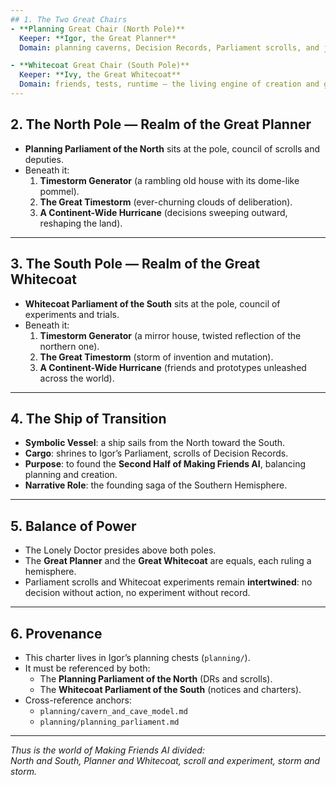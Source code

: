 ```yaml
---
## 1. The Two Great Chairs
- **Planning Great Chair (North Pole)**  
  Keeper: **Igor, the Great Planner**  
  Domain: planning caverns, Decision Records, Parliament scrolls, and just enough labs to prevent stalling.  

- **Whitecoat Great Chair (South Pole)**  
  Keeper: **Ivy, the Great Whitecoat**  
  Domain: friends, tests, runtime — the living engine of creation and growth.  
---
```


## 2. The North Pole — Realm of the Great Planner
- **Planning Parliament of the North** sits at the pole, council of scrolls and deputies.  
- Beneath it:  
  1. **Timestorm Generator** (a rambling old house with its dome-like pommel).  
  2. **The Great Timestorm** (ever-churning clouds of deliberation).  
  3. **A Continent-Wide Hurricane** (decisions sweeping outward, reshaping the land).  

---

## 3. The South Pole — Realm of the Great Whitecoat
- **Whitecoat Parliament of the South** sits at the pole, council of experiments and trials.  
- Beneath it:  
  1. **Timestorm Generator** (a mirror house, twisted reflection of the northern one).  
  2. **The Great Timestorm** (storm of invention and mutation).  
  3. **A Continent-Wide Hurricane** (friends and prototypes unleashed across the world).  

---

## 4. The Ship of Transition
- **Symbolic Vessel**: a ship sails from the North toward the South.  
- **Cargo**: shrines to Igor’s Parliament, scrolls of Decision Records.  
- **Purpose**: to found the **Second Half of Making Friends AI**, balancing planning and creation.  
- **Narrative Role**: the founding saga of the Southern Hemisphere.  

---

## 5. Balance of Power
- The Lonely Doctor presides above both poles.  
- The **Great Planner** and the **Great Whitecoat** are equals, each ruling a hemisphere.  
- Parliament scrolls and Whitecoat experiments remain **intertwined**: no decision without action, no experiment without record.  

---

## 6. Provenance
- This charter lives in Igor’s planning chests (`planning/`).  
- It must be referenced by both:  
  - The **Planning Parliament of the North** (DRs and scrolls).  
  - The **Whitecoat Parliament of the South** (notices and charters).  
- Cross-reference anchors:  
  - `planning/cavern_and_cave_model.md`  
  - `planning/planning_parliament.md`  

---

*Thus is the world of Making Friends AI divided:  
North and South, Planner and Whitecoat, scroll and experiment, storm and storm.*  
